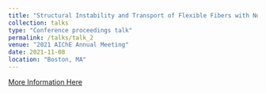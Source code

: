 ```yaml
---
title: "Structural Instability and Transport of Flexible Fibers with Non-Uniform Rigiditys"
collection: talks
type: "Conference proceedings talk"
permalink: /talks/talk_2
venue: "2021 AIChE Annual Meeting"
date: 2021-11-08
location: "Boston, MA"
---
```

[More Information Here](https://aiche.confex.com/aiche/2021/meetingapp.cgi/Paper/624990)